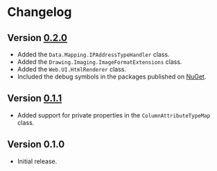 # Changelog

## Version [0.2.0](https://github.com/cedx/core.net/compare/v0.1.1...v0.2.0)
- Added the `Data.Mapping.IPAddressTypeHandler` class.
- Added the `Drawing.Imaging.ImageFormatExtensions` class.
- Added the `Web.UI.HtmlRenderer` class.
- Included the debug symbols in the packages published on [NuGet](https://www.nuget.org).

## Version [0.1.1](https://github.com/cedx/core.net/compare/v0.1.0...v0.1.1)
- Added support for private properties in the `ColumnAttributeTypeMap` class.

## Version 0.1.0
- Initial release.
